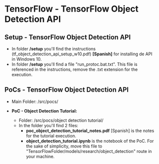 # TensorFlow - TensorFlow Object Detection API

## Setup - TensorFlow Object Detection API

* In folder **/setup** you'll find the instructions (tf_object_detection_api_setup_w10.pdf) **[Spanish]** for installing de API in Windows 10.
* In folder **/setup** you'll find a file "run_protoc.bat.txt". This file is referenced in the instructions, remove the .txt extension for the execution.

## PoCs - TensorFlow Object Detection API

* Main Folder: /src/pocs/

* **PoC - Object Detection Tutorial:**
  * Folder: /src/pocs/object detection tutorial/
  * In the folder you'll find 2 files:
    * **poc_object_detection_tutorial_notes.pdf** [Spanish] is the notes for the tutorial execution.
    * **object_detection_tutorial.ipynb** is the notebook of the PoC. For the sake of simplicity, move this file to "TensorFlowFolder/models/research/object_detection" route in your machine.